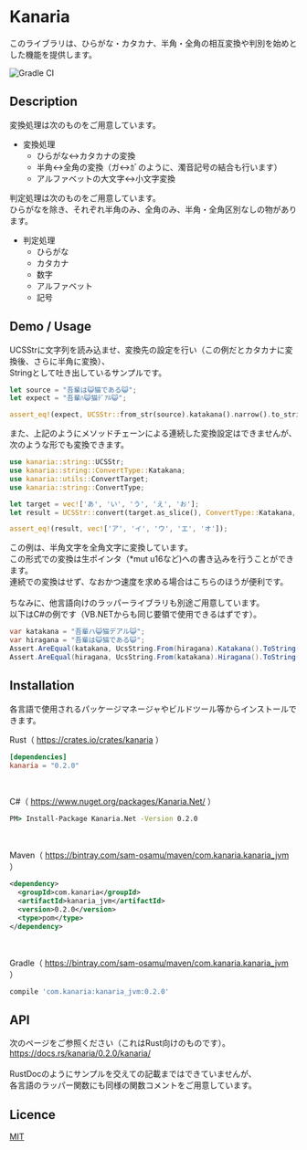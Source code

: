 Kanaria
====

このライブラリは、ひらがな・カタカナ、半角・全角の相互変換や判別を始めとした機能を提供します。

![Gradle CI](https://github.com/sam-osamu/kanaria/workflows/Gradle%20CI/badge.svg?branch=develop)

## Description

変換処理は次のものをご用意しています。

- 変換処理 
  - ひらがな<->カタカナの変換
  - 半角<->全角の変換（ガ<->ｶﾞのように、濁音記号の結合も行います）
  - アルファベットの大文字<->小文字変換

判定処理は次のものをご用意しています。<br>
ひらがなを除き、それぞれ半角のみ、全角のみ、半角・全角区別なしの物があります。
- 判定処理
  - ひらがな
  - カタカナ
  - 数字
  - アルファベット
  - 記号

## Demo / Usage

UCSStrに文字列を読み込ませ、変換先の設定を行い（この例だとカタカナに変換後、さらに半角に変換）、<br>
Stringとして吐き出しているサンプルです。
```rust
let source = "吾輩は😺猫である😺";
let expect = "吾輩ﾊ😺猫ﾃﾞｱﾙ😺";

assert_eq!(expect, UCSStr::from_str(source).katakana().narrow().to_string());
```

また、上記のようにメソッドチェーンによる連続した変換設定はできませんが、<br>
次のような形でも変換できます。<br>
```rust
use kanaria::string::UCSStr;
use kanaria::string::ConvertType::Katakana;
use kanaria::utils::ConvertTarget;
use kanaria::string::ConvertType;

let target = vec!['あ', 'い', 'う', 'え', 'お'];
let result = UCSStr::convert(target.as_slice(), ConvertType::Katakana, ConvertTarget::ALL);

assert_eq!(result, vec!['ア', 'イ', 'ウ', 'エ', 'オ']);
```
この例は、半角文字を全角文字に変換しています。<br>
この形式での変換は生ポインタ（\*mut u16など)への書き込みを行うことができます。<br>
連続での変換はせず、なおかつ速度を求める場合はこちらのほうが便利です。<br>
<br>
ちなみに、他言語向けのラッパーライブラリも別途ご用意しています。<br>
以下はC#の例です（VB.NETからも同じ要領で使用できるはずです）。
```C#
var katakana = "吾輩ハ😺猫デアル😺";
var hiragana = "吾輩は😺猫である😺";
Assert.AreEqual(katakana, UcsString.From(hiragana).Katakana().ToString());
Assert.AreEqual(hiragana, UcsString.From(katakana).Hiragana().ToString());
```

## Installation
各言語で使用されるパッケージマネージャやビルドツール等からインストールできます。

Rust（ https://crates.io/crates/kanaria ）
```toml:Cargo.toml
[dependencies]
kanaria = "0.2.0"
```
<br>

C#（ https://www.nuget.org/packages/Kanaria.Net/ ）
```bat
PM> Install-Package Kanaria.Net -Version 0.2.0
```
<br>

Maven（ https://bintray.com/sam-osamu/maven/com.kanaria.kanaria_jvm ）
```xml:pom.xml
<dependency>
  <groupId>com.kanaria</groupId>
  <artifactId>kanaria_jvm</artifactId>
  <version>0.2.0</version>
  <type>pom</type>
</dependency>
```
<br>

Gradle（ https://bintray.com/sam-osamu/maven/com.kanaria.kanaria_jvm ）
```gradle:build.gradle
compile 'com.kanaria:kanaria_jvm:0.2.0'
```

## API
次のページをご参照ください（これはRust向けのものです）。<br>
https://docs.rs/kanaria/0.2.0/kanaria/ <br>
<br>
RustDocのようにサンプルを交えての記載まではできていませんが、<br>
各言語のラッパー関数にも同様の関数コメントをご用意しています。<br>

## Licence
[MIT](https://opensource.org/licenses/mit-license.php)
